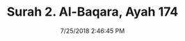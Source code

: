 ---
title       : "Surah 2. Al-Baqara, Ayah 174"
date        : 7/25/2018 2:46:45 PM
draft       : false
type        : "quran"
layout      : "compare"
BookCode    : "CMP"
SurahNumber : "2"
AyahNumber  : "174"
TotalAyah   : "286"
---